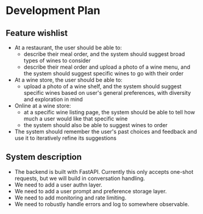 # Development Plan

## Feature wishlist

- At a restaurant, the user should be able to:
    * describe their meal order, and the system should suggest broad types of wines to consider
    * describe their meal order and upload a photo of a wine menu, and the system should suggest specific wines to go with their order
- At a wine store, the user should be able to:
    * upload a photo of a wine shelf, and the system should suggest specific wines based on user's general preferences, with diversity and exploration in mind
- Online at a wine store:
    * at a specific wine listing page, the system should be able to tell how much a user would like that specific wine
    * the system should also be able to suggest wines to order
- The system should remember the user's past choices and feedback and use it to iteratively refine its suggestions

## System description

- The backend is built with FastAPI. Currently this only accepts one-shot requests, but we will build in conversation handling.
- We need to add a user authn layer.
- We need to add a user prompt and preference storage layer.
- We need to add monitoring and rate limiting.
- We need to robustly handle errors and log to somewhere observable.
